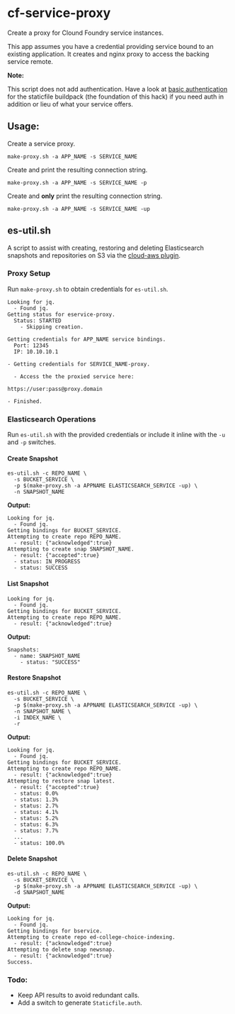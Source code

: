 # cf-service-proxy
Create a proxy for Clound Foundry service instances.

This app assumes you have a credential providing service bound to an existing application. It creates and nginx proxy to access the backing service remote.

**Note:**

This script does not add authentication. Have a look at [basic authentication](https://github.com/cloudfoundry/staticfile-buildpack#basic-authentication) for the staticfile buildpack (the foundation of this hack) if you need auth in addition or lieu of what your service offers.

## Usage:

Create a service proxy.

    make-proxy.sh -a APP_NAME -s SERVICE_NAME

Create and print the resulting connection string.

    make-proxy.sh -a APP_NAME -s SERVICE_NAME -p

Create and **only** print the resulting connection string.

    make-proxy.sh -a APP_NAME -s SERVICE_NAME -up

## es-util.sh

A script to assist with creating, restoring and deleting Elasticsearch snapshots and repositories on S3 via the [cloud-aws plugin](https://github.com/elastic/elasticsearch-cloud-aws).

### Proxy Setup

Run `make-proxy.sh` to obtain credentials for `es-util.sh`.

    Looking for jq.
      - Found jq.
    Getting status for eservice-proxy.
      Status: STARTED
        - Skipping creation.

    Getting credentials for APP_NAME service bindings.
      Port: 12345
      IP: 10.10.10.1

    - Getting credentials for SERVICE_NAME-proxy.

      - Access the the proxied service here:

    https://user:pass@proxy.domain

    - Finished.

### Elasticsearch Operations

Run `es-util.sh` with the provided credentials or include it inline with the `-u` and `-p` switches.

#### Create Snapshot

    es-util.sh -c REPO_NAME \
      -s BUCKET_SERVICE \
      -p $(make-proxy.sh -a APPNAME ELASTICSEARCH_SERVICE -up) \
      -n SNAPSHOT_NAME

**Output:**

    Looking for jq.
      - Found jq.
    Getting bindings for BUCKET_SERVICE.
    Attempting to create repo REPO_NAME.
      - result: {"acknowledged":true}
    Attempting to create snap SNAPSHOT_NAME.
      - result: {"accepted":true}
      - status: IN_PROGRESS
      - status: SUCCESS

#### List Snapshot

    Looking for jq.
      - Found jq.
    Getting bindings for BUCKET_SERVICE.
    Attempting to create repo REPO_NAME.
      - result: {"acknowledged":true}

**Output:**

    Snapshots:
      - name: SNAPSHOT_NAME
        - status: "SUCCESS"

#### Restore Snapshot

    es-util.sh -c REPO_NAME \
      -s BUCKET_SERVICE \
      -p $(make-proxy.sh -a APPNAME ELASTICSEARCH_SERVICE -up) \
      -n SNAPSHOT_NAME \
      -i INDEX_NAME \
      -r

**Output:**

    Looking for jq.
      - Found jq.
    Getting bindings for BUCKET_SERVICE.
    Attempting to create repo REPO_NAME.
      - result: {"acknowledged":true}
    Attempting to restore snap latest.
      - result: {"accepted":true}
      - status: 0.0%
      - status: 1.3%
      - status: 2.7%
      - status: 4.1%
      - status: 5.2%
      - status: 6.3%
      - status: 7.7%
      ...
      - status: 100.0%

#### Delete Snapshot

    es-util.sh -c REPO_NAME \
      -s BUCKET_SERVICE \
      -p $(make-proxy.sh -a APPNAME ELASTICSEARCH_SERVICE -up) \
      -d SNAPSHOT_NAME

**Output:**

    Looking for jq.
      - Found jq.
    Getting bindings for bservice.
    Attempting to create repo ed-college-choice-indexing.
      - result: {"acknowledged":true}
    Attempting to delete snap newsnap.
      - result: {"acknowledged":true}
    Success.

### Todo:

- Keep API results to avoid redundant calls.
- Add a switch to generate `Staticfile.auth`.
